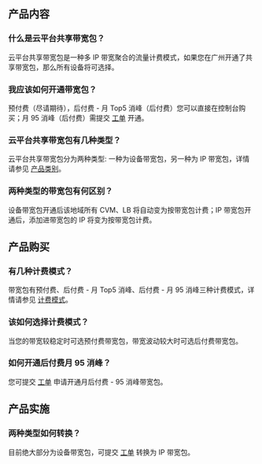 ## 产品内容
### 什么是云平台共享带宽包？
云平台共享带宽包是一种多 IP 带宽聚合的流量计费模式，如果您在广州开通了共享带宽包，那么所有设备将可选择。

### 我应该如何开通带宽包？
预付费（尽请期待），后付费 - 月 Top5 消峰（后付费）您可以直接在控制台购买；月 95 消峰（后付费）需提交 [工单]() 开通。

### 云平台共享带宽包有几种类型？
云平台共享带宽包分为两种类型: 一种为设备带宽包，另一种为 IP 带宽包，详情请参见 [产品类别](/document/product/684/15246)。

### 两种类型的带宽包有何区别？
设备带宽包开通后该地域所有 CVM、LB 将自动变为按带宽包计费；IP 带宽包开通后，添加进带宽包的 IP 将变为按带宽包计费。

## 产品购买
### 有几种计费模式？
带宽包有预付费、后付费 - 月 Top5 消峰、后付费 - 月 95 消峰三种计费模式，详情请参见 [计费模式](/document/product/684/15255)。

### 该如何选择计费模式？
当您的带宽较稳定时可选预付费带宽包，带宽波动较大时可选后付费带宽包。

### 如何开通后付费月 95 消峰？
您可提交 [工单]() 申请开通月后付费 - 95 消峰带宽包。

## 产品实施
### 两种类型如何转换？
目前绝大部分为设备带宽包，可提交 [工单]() 转换为 IP 带宽包。
